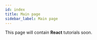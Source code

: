 ```yaml
---
id: index
title: Main page
sidebar_label: Main page
---
```


This page will contain **React** tutorials soon.